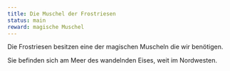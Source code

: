 ```yaml
---
title: Die Muschel der Frostriesen
status: main
reward: magische Muschel
---
```


Die Frostriesen besitzen eine der magischen Muscheln die wir benötigen.

Sie befinden sich am Meer des wandelnden Eises, weit im Nordwesten.
